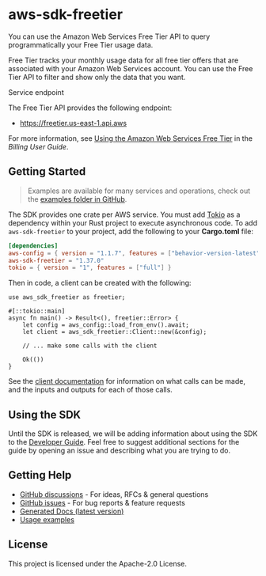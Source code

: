 # aws-sdk-freetier

You can use the Amazon Web Services Free Tier API to query programmatically your Free Tier usage data.

Free Tier tracks your monthly usage data for all free tier offers that are associated with your Amazon Web Services account. You can use the Free Tier API to filter and show only the data that you want.

Service endpoint

The Free Tier API provides the following endpoint:
  - https://freetier.us-east-1.api.aws

For more information, see [Using the Amazon Web Services Free Tier](https://docs.aws.amazon.com/awsaccountbilling/latest/aboutv2/billing-free-tier.html) in the _Billing User Guide_.

## Getting Started

> Examples are available for many services and operations, check out the
> [examples folder in GitHub](https://github.com/awslabs/aws-sdk-rust/tree/main/examples).

The SDK provides one crate per AWS service. You must add [Tokio](https://crates.io/crates/tokio)
as a dependency within your Rust project to execute asynchronous code. To add `aws-sdk-freetier` to
your project, add the following to your **Cargo.toml** file:

```toml
[dependencies]
aws-config = { version = "1.1.7", features = ["behavior-version-latest"] }
aws-sdk-freetier = "1.37.0"
tokio = { version = "1", features = ["full"] }
```

Then in code, a client can be created with the following:

```rust,no_run
use aws_sdk_freetier as freetier;

#[::tokio::main]
async fn main() -> Result<(), freetier::Error> {
    let config = aws_config::load_from_env().await;
    let client = aws_sdk_freetier::Client::new(&config);

    // ... make some calls with the client

    Ok(())
}
```

See the [client documentation](https://docs.rs/aws-sdk-freetier/latest/aws_sdk_freetier/client/struct.Client.html)
for information on what calls can be made, and the inputs and outputs for each of those calls.

## Using the SDK

Until the SDK is released, we will be adding information about using the SDK to the
[Developer Guide](https://docs.aws.amazon.com/sdk-for-rust/latest/dg/welcome.html). Feel free to suggest
additional sections for the guide by opening an issue and describing what you are trying to do.

## Getting Help

* [GitHub discussions](https://github.com/awslabs/aws-sdk-rust/discussions) - For ideas, RFCs & general questions
* [GitHub issues](https://github.com/awslabs/aws-sdk-rust/issues/new/choose) - For bug reports & feature requests
* [Generated Docs (latest version)](https://awslabs.github.io/aws-sdk-rust/)
* [Usage examples](https://github.com/awslabs/aws-sdk-rust/tree/main/examples)

## License

This project is licensed under the Apache-2.0 License.

